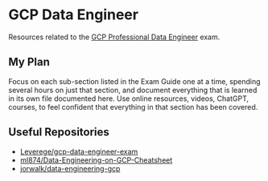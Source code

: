 # GCP Data Engineer

Resources related to the [GCP Professional Data Engineer](https://cloud.google.com/learn/certification/data-engineer) exam.

## My Plan

Focus on each sub-section listed in the Exam Guide one at a time, spending several hours on just that section, and document everything that is learned in its own file documented here. Use online resources, videos, ChatGPT, courses, to feel confident that everything in that section has been covered.

## Useful Repositories

- [Leverege/gcp-data-engineer-exam](https://github.com/Leverege/gcp-data-engineer-exam)
- [ml874/Data-Engineering-on-GCP-Cheatsheet](https://github.com/ml874/Data-Engineering-on-GCP-Cheatsheet)
- [jorwalk/data-engineering-gcp](https://github.com/jorwalk/data-engineering-gcp)